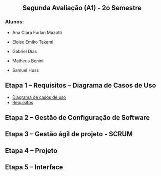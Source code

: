 <h2  align="center"> Segunda Avaliação (A1) - 2o Semestre </h2>

<h3>Alunos:</h3>

-  Ana Clara Furlan Mazotti

-  Eloise Emiko Takami

-  Gabriel Dias

-  Matheus Benini

-  Samuel Huss

 ## Etapa 1 – Requisitos – Diagrama de Casos de Uso 
 - [Diagrama de casos de uso](https://github.com/samuelhuss/aucfinance/blob/main/diagrama%20de%20caso%20de%20uso.pdf)
 - [Requisitos](https://github.com/samuelhuss/aucfinance/blob/main/requisitos.pdf)

##	Etapa 2 – Gestão de Configuração de Software 

##	Etapa 3 – Gestão ágil de projeto - SCRUM 

##	Etapa 4 – Projeto 

##	Etapa 5 – Interface






